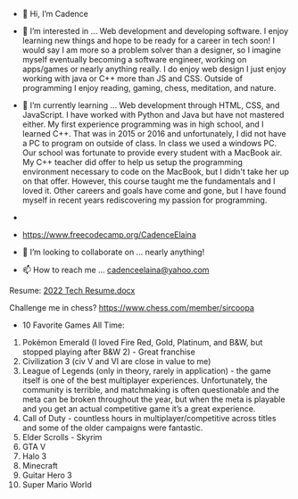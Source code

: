 - 👋 Hi, I’m Cadence 
- 👀 I’m interested in ... Web development and developing software. I enjoy learning new things and hope to be ready for a career in tech soon! I would say I am more so a problem solver than a designer, so I imagine myself eventually becoming a software engineer, working on apps/games or nearly anything really. I do enjoy web design I just enjoy working with java or C++ more than JS and CSS. Outside of programming I enjoy reading, gaming, chess, meditation, and nature.

- 🌱 I’m currently learning ... Web development through HTML, CSS, and JavaScript. I have worked with Python and Java but have not mastered either. My first experience programming was in high school, and I learned C++. That was in 2015 or 2016 and unfortunately, I did not have a PC to program on outside of class. In class we used a windows PC. Our school was fortunate to provide every student with a MacBook air. My C++ teacher did offer to help us setup the programming environment necessary to code on the MacBook, but I didn't take her up on that offer. However, this course taught me the fundamentals and I loved it. Other careers and goals have come and gone, but I have found myself in recent years rediscovering my passion for programming. 
- 
- https://www.freecodecamp.org/CadenceElaina
- 💞️ I’m looking to collaborate on ... nearly anything!
- 📫 How to reach me ... cadenceelaina@yahoo.com 

Resume: [2022 Tech Resume.docx](https://github.com/CadenceElaina/CadenceElaina/files/9105023/2022.Tech.Resume.docx)

Challenge me in chess? https://www.chess.com/member/sircoopa

- 10 Favorite Games All Time: 
1. Pokémon Emerald (I loved Fire Red, Gold, Platinum, and B&W, but stopped playing after B&W 2) - Great franchise 
2. Civilization 3 (civ V and VI are close in value to me)
3. League of Legends (only in theory, rarely in application) - the game itself is one of the best multiplayer experiences. Unfortunately, the community is terrible, and matchmaking is often questionable and the meta can be broken throughout the year, but when the meta is playable and you get an actual competitive game it’s a great experience.
4. Call of Duty - countless hours in multiplayer/competitive across titles and some of the older campaigns were fantastic.
5. Elder Scrolls - Skyrim
6. GTA V
7. Halo 3
8. Minecraft
9. Guitar Hero 3 
10. Super Mario World
